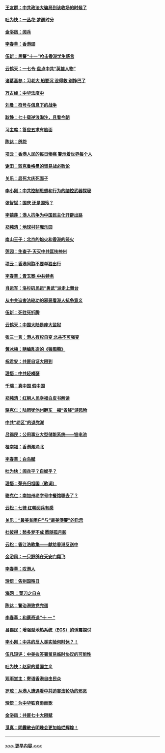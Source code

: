 #### [王友群：中共政法大骗局到该收场的时候了](../pages/nsc993/n11568940.md?t=10050222) 
#### [吐为快：一丛花‧梦醒时分](../pages/nsc993/n11567491.md?t=10050222) 
#### [金浴凤：阅兵](../pages/nsc993/n11567454.md?t=10050222) 
#### [李春草：香港颂](../pages/nsc993/n11567444.md?t=10050222) 
#### [伍新：黑警“十一”枪击香港学生感言](../pages/nsc993/n11567426.md?t=10050222) 
#### [云鹤天：一七令‧盘点中共“英雄人物”](../pages/nsc993/n11567091.md?t=10050222) 
#### [诸葛高参：习老大 船要沉 没得救 别挣巴了](../pages/nsc993/n11566976.md?t=10050222) 
#### [万古缘：中华法度中](../pages/nsc993/n11566726.md?t=10050222) 
#### [刘曼：符号与信息下的战争](../pages/nsc993/n11564655.md?t=10050222) 
#### [耿静：七十载逆浪淘沙，且看今朝](../pages/nsc993/n11564520.md?t=10050222) 
#### [习主席：答应五求有脸面](../pages/nsc993/n11563953.md?t=10050222) 
#### [陈达：鸽怨](../pages/nsc993/n11561879.md?t=10050222) 
#### [项云：香港人民的每日惨痛  警示着世界每个人](../pages/nsc993/n11559273.md?t=10050222) 
#### [谢田：驳克鲁格曼的贸易战必败论](../pages/nsc993/n11555840.md?t=10050222) 
#### [关乐：启死大庆死面子](../pages/nsc993/n11556823.md?t=10050222) 
#### [李小刚：中共控制思想和行为的脑控武器探秘](../pages/nsc993/n11556776.md?t=10050222) 
#### [张智斌：国庆  还是国殇？](../pages/nsc993/n11556617.md?t=10050222) 
#### [李镇莲：港人抗争为中国民主化开辟出路](../pages/nsc993/n11556570.md?t=10050222) 
#### [郑纯清：地球村非魔乐园](../pages/nsc993/n11555415.md?t=10050222) 
#### [南山王子：北京的焰火和香港的怒火](../pages/nsc993/n11555318.md?t=10050222) 
#### [莲园：生查子·天灭中共匡扶神州](../pages/nsc993/n11555302.md?t=10050222) 
#### [项云：香港同胞不要单独出行](../pages/nsc993/n11555276.md?t=10050222) 
#### [李春草：青玉案‧中共特务](../pages/nsc993/n11552356.md?t=10050222) 
#### [肖运军：洛杉矶民运“勇武”派走上舞台](../pages/nsc993/n11551595.md?t=10050222) 
#### [从中共迫害法轮功的邪恶看港人抗争意义](../pages/nsc993/n11540858.md?t=10050222) 
#### [伍新：死往死折腾](../pages/nsc993/n11550174.md?t=10050222) 
#### [云鹤天：中国大陆是座大监狱](../pages/nsc993/n11550155.md?t=10050222) 
#### [张三一言：港人有权自变 北共不可强变](../pages/nsc993/n11550132.md?t=10050222) 
#### [黄冰楠：瞎编乱造的《狼图腾》](../pages/nsc993/n11550082.md?t=10050222) 
#### [祝君安：共匪自证大限到](../pages/nsc993/n11550041.md?t=10050222) 
#### [理悟：中共轻嘚瑟](../pages/nsc993/n11547978.md?t=10050222) 
#### [千瑞：真中国 假中国](../pages/nsc993/n11547865.md?t=10050222) 
#### [郑纯清：红朝人民幸福白皮书解读](../pages/nsc993/n11547499.md?t=10050222) 
#### [骆克仁：陆团犹他州翻车　揭“省钱”游风险](../pages/nsc993/n11546977.md?t=10050222) 
#### [中共“老区”的退党潮](../pages/nsc993/n11545995.md?t=10050222) 
#### [吕锡民：公用事业大型储能系统——铅电池](../pages/nsc993/n11545701.md?t=10050222) 
#### [桂南福：香港潮涌北](../pages/nsc993/n11545682.md?t=10050222) 
#### [李春草：白鸟赋](../pages/nsc993/n11545663.md?t=10050222) 
#### [吐为快：阅兵乎？自娱乎？](../pages/nsc993/n11545625.md?t=10050222) 
#### [理悟：荣光归祖国（歌词）](../pages/nsc993/n11545616.md?t=10050222) 
#### [骆克仁：南加州老字号中餐馆哪去了？](../pages/nsc993/n11545120.md?t=10050222) 
#### [云松：七律 红朝阅兵有感](../pages/nsc993/n11542394.md?t=10050222) 
#### [关乐：“最美贫困户”与“最美港警”的启示](../pages/nsc993/n11542252.md?t=10050222) 
#### [杜彼得：愁多梦不成 愿随孤月影](../pages/nsc993/n11540296.md?t=10050222) 
#### [云松：香江浩歌集——献给香港反送中](../pages/nsc993/n11540149.md?t=10050222) 
#### [金浴凤：一只野鸽在天安门翔飞](../pages/nsc993/n11540280.md?t=10050222) 
#### [李春草：叹港人](../pages/nsc993/n11540119.md?t=10050222) 
#### [理悟：告别国殇日](../pages/nsc993/n11539610.md?t=10050222) 
#### [海网 ：菜刀之自白](../pages/nsc993/n11539597.md?t=10050222) 
#### [陈达：警治港致党完蛋](../pages/nsc993/n11538127.md?t=10050222) 
#### [李春草：和蔡奇送“十·一 ”](../pages/nsc993/n11537810.md?t=10050222) 
#### [吕锡民：增强型地热系统（EGS）的诱震探讨](../pages/nsc993/n11537765.md?t=10050222) 
#### [李小刚：中共的反人类实验何时休？！](../pages/nsc993/n11537669.md?t=10050222) 
#### [伍凡短评：中美拟签署贸易临时协议的可能性](../pages/nsc993/n11536773.md?t=10050222) 
#### [吐为快：赵家的爱国主义](../pages/nsc993/n11536750.md?t=10050222) 
#### [观雨堂主：寄语香港自由民众](../pages/nsc993/n11536735.md?t=10050222) 
#### [罗琼：从港人遭遇看中共迫害法轮功的邪恶](../pages/nsc993/n11507862.md?t=10050222) 
#### [理悟：为中华铁脊梁而歌](../pages/nsc993/n11534458.md?t=10050222) 
#### [金浴凤：共匪七十大限赋](../pages/nsc993/n11534434.md?t=10050222) 
#### [觅真：阴霾散去明珠会更加灿烂辉煌！](../pages/nsc993/n11531858.md?t=10050222) 

----
#### [ >>> 更早内容 <<< ](../indexes/nsc993-earlier.md)
